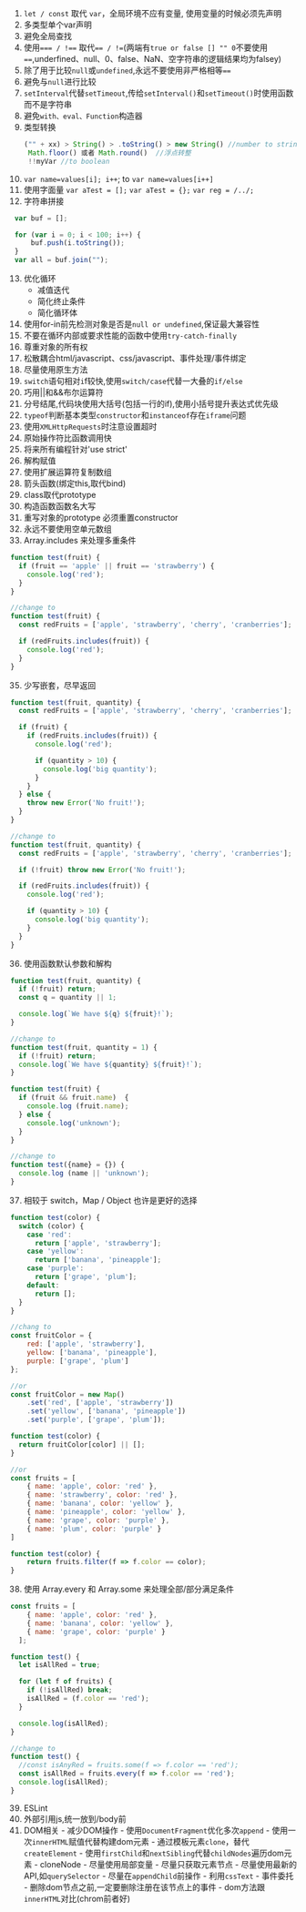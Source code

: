 1. `let / const` 取代 `var`，全局环境不应有变量, 使用变量的时候必须先声明
2. 多类型单个var声明
3. 避免全局查找
4. 使用`=== / !==` 取代`== / !=`(两端有`true or false [] "" 0`不要使用`==`,underfined、null、0、false、NaN、空字符串的逻辑结果均为falsey)
5. 除了用于比较`null`或`undefined`,永远不要使用非严格相等`==`
6. 避免与`null`进行比较
7. `setInterval`代替`setTimeout`,传给`setInterval()`和`setTimeout()`时使用函数而不是字符串
8. 避免`with、eval、Function`构造器
9. 类型转换
   ```javascript
   ("" + xx) > String() > .toString() > new String() //number to string
    Math.floor() 或者 Math.round()  //浮点转整
    !!myVar //to boolean
   ```
10. `var name=values[i]; i++`; to `var name=values[i++]`
11. 使用字面量 `var aTest = [];`   `var aTest = {};`  `var reg = /../;`
12. 字符串拼接
   ```javascript
    var buf = [];

    for (var i = 0; i < 100; i++) {
        buf.push(i.toString());
    }
    var all = buf.join("");

   ```
13. 优化循环
    - 减值迭代
    - 简化终止条件
    - 简化循环体
14. 使用for-in前先检测对象是否是`null or undefined`,保证最大兼容性
15. 不要在循环内部或要求性能的函数中使用`try-catch-finally`
16. 尊重对象的所有权
17. 松散耦合html/javascript、css/javascript、事件处理/事件绑定
18. 尽量使用原生方法
19. `switch`语句相对`i`f较快,使用`switch/case`代替一大叠的`if/else`
20. 巧用||和&&布尔运算符
21. 分号结尾,代码块使用大括号(包括一行的if),使用小括号提升表达式优先级
22. `typeof`判断基本类型`constructor`和`instanceof`存在`iframe`问题
23. 使用`XMLHttpRequests`时注意设置超时
24. 原始操作符比函数调用快
25. 将来所有编程针对'use strict'
26. 解构赋值
27. 使用扩展运算符复制数组
28. 箭头函数(绑定this,取代bind)
29. class取代prototype
30. 构造函数函数名大写
31. 重写对象的prototype 必须重置constructor
32. 永远不要使用空单元数组
33. Array.includes 来处理多重条件
```javascript
function test(fruit) {
  if (fruit == 'apple' || fruit == 'strawberry') {
    console.log('red');
  }
}

//change to
function test(fruit) {
  const redFruits = ['apple', 'strawberry', 'cherry', 'cranberries'];

  if (redFruits.includes(fruit)) {
    console.log('red');
  }
}
```
35. 少写嵌套，尽早返回
```javascript
function test(fruit, quantity) {
  const redFruits = ['apple', 'strawberry', 'cherry', 'cranberries'];

  if (fruit) {
    if (redFruits.includes(fruit)) {
      console.log('red');

      if (quantity > 10) {
        console.log('big quantity');
      }
    }
  } else {
    throw new Error('No fruit!');
  }
}

//change to
function test(fruit, quantity) {
  const redFruits = ['apple', 'strawberry', 'cherry', 'cranberries'];

  if (!fruit) throw new Error('No fruit!');

  if (redFruits.includes(fruit)) {
    console.log('red');

    if (quantity > 10) {
      console.log('big quantity');
    }
  }
}
```
36. 使用函数默认参数和解构
```javascript
function test(fruit, quantity) {
  if (!fruit) return;
  const q = quantity || 1;

  console.log(`We have ${q} ${fruit}!`);
}

//change to
function test(fruit, quantity = 1) {
  if (!fruit) return;
  console.log(`We have ${quantity} ${fruit}!`);
}
```

```javascript
function test(fruit) {
  if (fruit && fruit.name)  {
    console.log (fruit.name);
  } else {
    console.log('unknown');
  }
}

//change to
function test({name} = {}) {
  console.log (name || 'unknown');
}

```
37. 相较于 switch，Map / Object 也许是更好的选择
```javascript
function test(color) {
  switch (color) {
    case 'red':
      return ['apple', 'strawberry'];
    case 'yellow':
      return ['banana', 'pineapple'];
    case 'purple':
      return ['grape', 'plum'];
    default:
      return [];
  }
}

//chang to
const fruitColor = {
    red: ['apple', 'strawberry'],
    yellow: ['banana', 'pineapple'],
    purple: ['grape', 'plum']
};

//or
const fruitColor = new Map()
    .set('red', ['apple', 'strawberry'])
    .set('yellow', ['banana', 'pineapple'])
    .set('purple', ['grape', 'plum']);

function test(color) {
  return fruitColor[color] || [];
}

//or
const fruits = [
    { name: 'apple', color: 'red' },
    { name: 'strawberry', color: 'red' },
    { name: 'banana', color: 'yellow' },
    { name: 'pineapple', color: 'yellow' },
    { name: 'grape', color: 'purple' },
    { name: 'plum', color: 'purple' }
]

function test(color) {
    return fruits.filter(f => f.color == color);
}
```
38. 使用 Array.every 和 Array.some 来处理全部/部分满足条件
```javascript
const fruits = [
    { name: 'apple', color: 'red' },
    { name: 'banana', color: 'yellow' },
    { name: 'grape', color: 'purple' }
  ];

function test() {
  let isAllRed = true;

  for (let f of fruits) {
    if (!isAllRed) break;
    isAllRed = (f.color == 'red');
  }

  console.log(isAllRed);
}

//change to
function test() {
  //const isAnyRed = fruits.some(f => f.color == 'red');
  const isAllRed = fruits.every(f => f.color == 'red');
  console.log(isAllRed);
}
```
39. ESLint
40. 外部引用js,统一放到/body前
41. DOM相关
        - 减少DOM操作
        - 使用`DocumentFragment`优化多次`append`
        - 使用一次`innerHTML`赋值代替构建dom元素
        - 通过模板元素`clone`，替代`createElement`
        - 使用`firstChild`和`nextSibling`代替`childNodes`遍历dom元素
        - cloneNode
        - 尽量使用局部变量
        - 尽量只获取元素节点
        - 尽量使用最新的API,如`querySelector`
        - 尽量在`appendChild`前操作
        - 利用`cssText`
        - 事件委托
        - 删除dom节点之前,一定要删除注册在该节点上的事件
        - dom方法跟`innerHTML`对比(chrom前者好)